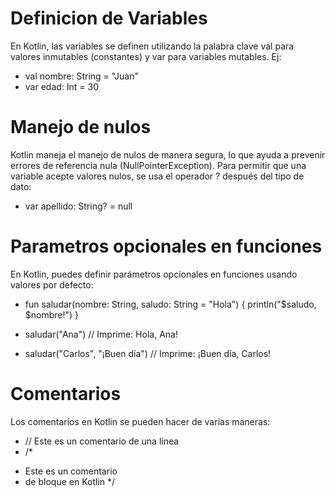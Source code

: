 # Definicion de Variables

En Kotlin, las variables se definen utilizando la palabra clave val para valores inmutables (constantes) y var para variables mutables.
Ej:
- val nombre: String = "Juan"
- var edad: Int = 30

# Manejo de nulos
Kotlin maneja el manejo de nulos de manera segura, lo que ayuda a prevenir errores de referencia nula (NullPointerException). Para permitir que una variable acepte valores nulos, se usa el operador ? después del tipo de dato:
- var apellido: String? = null

# Parametros opcionales en funciones
En Kotlin, puedes definir parámetros opcionales en funciones usando valores por defecto:
- fun saludar(nombre: String, saludo: String = "Hola") {
    println("$saludo, $nombre!")
}

- saludar("Ana") // Imprime: Hola, Ana!
- saludar("Carlos", "¡Buen día") // Imprime: ¡Buen día, Carlos!

# Comentarios
Los comentarios en Kotlin se pueden hacer de varias maneras:
- // Este es un comentario de una línea
- /*
 * Este es un comentario
 * de bloque en Kotlin
 */
